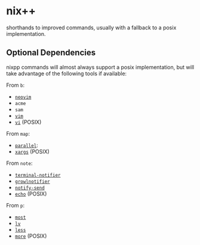 # nix++

shorthands to improved commands, usually with a fallback to a posix
implementation.

## Optional Dependencies

nixpp commands will almost always support a posix implementation, but
will take advantage of the following tools if available:

From `b`:

-   [`neovim`](https://neovim.io/)
-   `acme`
-   `sam`
-   [`vim`](http://www.vim.org/)
-   [`vi`](pubs.opengroup.org/onlinepubs/9699919799/utilities/vi.html) (POSIX)

From `map`:

-   [`parallel`](https://savannah.gnu.org/projects/parallel/):
-   [`xargs`](http://pubs.opengroup.org/onlinepubs/9699919799/utilities/xargs.html) (POSIX)

From `note`:

-   [`terminal-notifier`](https://github.com/julienXX/terminal-notifier)
-   [`growlnotifier`](http://growl.info/)
-   [`notify-send`](http://manpages.ubuntu.com/manpages/xenial/en/man1/notify-send.1.html)
-   [`echo`](http://pubs.opengroup.org/onlinepubs/9699919799/utilities/echo.html) (POSIX)

From `p`:

-   [`most`](http://www.jedsoft.org/most/)
-   [`lv`](https://github.com/ttdoda/lv)
-   [`less`](http://www.greenwoodsoftware.com/less/)
-   [`more`](http://pubs.opengroup.org/onlinepubs/9699919799/utilities/more.html) (POSIX)
